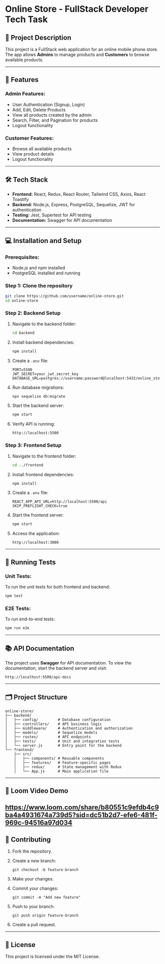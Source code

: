# Online Store - FullStack Developer Tech Task

## 🚀 Project Description

This project is a FullStack web application for an online mobile phone store. The app allows **Admins** to manage products and **Customers** to browse available products.

---

## 🌟 Features

### Admin Features:

* User Authentication (Signup, Login)
* Add, Edit, Delete Products
* View all products created by the admin
* Search, Filter, and Pagination for products
* Logout functionality

### Customer Features:

* Browse all available products
* View product details
* Logout functionality

---

## 🛠️ Tech Stack

* **Frontend:** React, Redux, React Router, Tailwind CSS, Axios, React Toastify
* **Backend:** Node.js, Express, PostgreSQL, Sequelize, JWT for authentication
* **Testing:** Jest, Supertest for API testing
* **Documentation:** Swagger for API documentation

---

## 💻 Installation and Setup

### Prerequisites:

* Node.js and npm installed
* PostgreSQL installed and running

### Step 1: Clone the repository

```bash
git clone https://github.com/username/online-store.git
cd online-store
```

### Step 2: Backend Setup

1. Navigate to the backend folder:

   ```bash
   cd backend
   ```
2. Install backend dependencies:

   ```bash
   npm install
   ```
3. Create a `.env` file:

   ```
   PORT=5500
   JWT_SECRET=your_jwt_secret_key
   DATABASE_URL=postgres://username:password@localhost:5432/online_store
   ```
4. Run database migrations:

   ```bash
   npx sequelize db:migrate
   ```
5. Start the backend server:

   ```bash
   npm start
   ```
6. Verify API is running:

   ```
   http://localhost:5500
   ```

### Step 3: Frontend Setup

1. Navigate to the frontend folder:

   ```bash
   cd ../frontend
   ```
2. Install frontend dependencies:

   ```bash
   npm install
   ```
3. Create a `.env` file:

   ```
   REACT_APP_API_URL=http://localhost:5500/api
   SKIP_PREFLIGHT_CHECK=true
   ```
4. Start the frontend server:

   ```bash
   npm start
   ```
5. Access the application:

   ```
   http://localhost:3000
   ```

---

## 🧪 Running Tests

### Unit Tests:

To run the unit tests for both frontend and backend:

```bash
npm test
```

### E2E Tests:

To run end-to-end tests:

```bash
npm run e2e
```

---

## 📚 API Documentation

The project uses **Swagger** for API documentation.
To view the documentation, start the backend server and visit:

```
http://localhost:5500/api-docs
```

---

## 🗂️ Project Structure

```
online-store/
├── backend/
│   ├── config/         # Database configuration
│   ├── controllers/    # API business logic
│   ├── middleware/     # Authentication and authorization
│   ├── models/         # Sequelize models
│   ├── routes/         # API endpoints
│   ├── tests/          # Unit and integration tests
│   └── server.js       # Entry point for the backend
└── frontend/
    ├── src/
    │   ├── components/ # Reusable components
    │   ├── features/   # Feature-specific pages
    │   ├── redux/      # State management with Redux
    │   └── App.js      # Main application file
```

---

## 🎥 Loom Video Demo
https://www.loom.com/share/b80551c9efdb4c9ba4a4931674a739d5?sid=dc51b2d7-efe6-481f-969c-94516a97d034
---

## 🤝 Contributing

1. Fork the repository.
2. Create a new branch:

   ```
   git checkout -b feature-branch
   ```
3. Make your changes.
4. Commit your changes:

   ```
   git commit -m "Add new feature"
   ```
5. Push to your branch:

   ```
   git push origin feature-branch
   ```
6. Create a pull request.

---

## 📜 License

This project is licensed under the MIT License.
